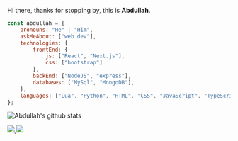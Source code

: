 Hi there, thanks for stopping by, this is **Abdullah**.

```javascript
const abdullah = {
    pronouns: "He" | "Him",
    askMeAbout: ["web dev"],
    technologies: {
        frontEnd: {
            js: ["React", "Next.js"],
            css: ["bootstrap"]
        },
        backEnd: ["NodeJS", "express"],
        databases: ["MySql", "MongoDB"],
    },
    languages: ["Lua", "Python", "HTML", "CSS", "JavaScript", "TypeScript"]
};
```

![Abdullah's github stats](https://github-readme-stats.vercel.app/api?username=Volcie&show_icons=true&theme=tokyonight)

<a href="https://github.com/Volcie?tab=followers">
  <img src="https://img.shields.io/github/followers/Volcie">
</a>
<a href="https://github.com/Volcie">
   <img src="https://komarev.com/ghpvc/?username=Volcie">
</a>